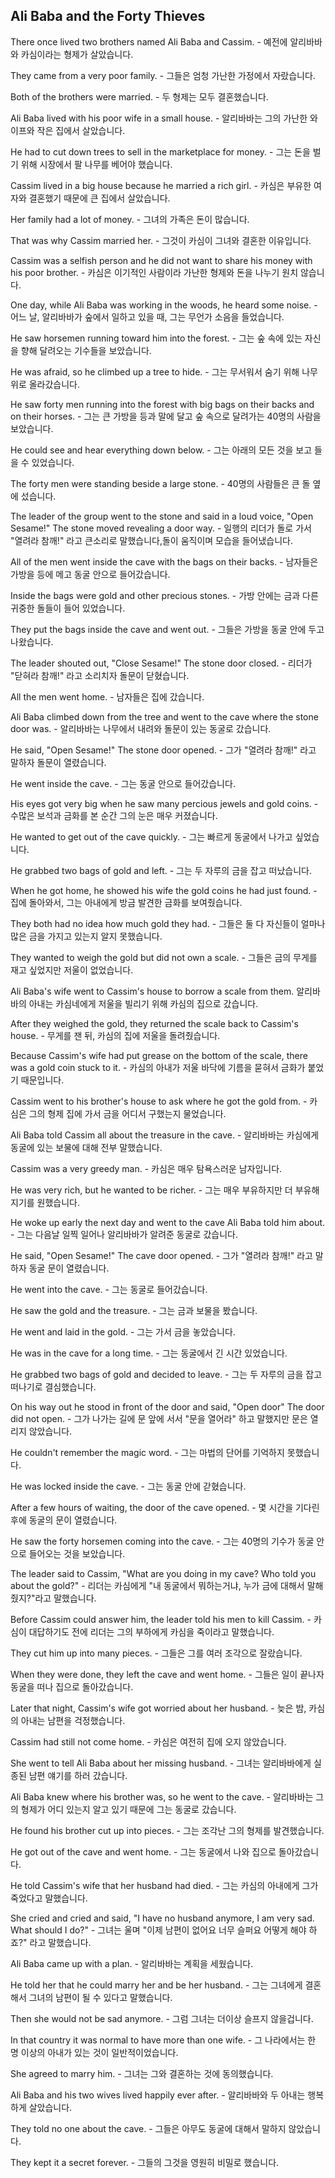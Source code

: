 ## Ali Baba and the Forty Thieves

There once lived two brothers named Ali Baba and Cassim. - 예전에 알리바바와 카심이라는 형제가 살았습니다.

They came from a very poor family. - 그들은 엄청 가난한 가정에서 자랐습니다.

Both of the brothers were married. - 두 형제는 모두 결혼했습니다.

Ali Baba lived with his poor wife in a small house. - 알리바바는 그의 가난한 와이프와 작은 집에서 살았습니다.

He had to cut down trees to sell in the marketplace for money. - 그는 돈을 벌기 위해 시장에서 팔 나무를 베어야 했습니다.

Cassim lived in a big house because he married a rich girl. - 카심은 부유한 여자와 결혼했기 때문에 큰 집에서 살았습니다.

Her family had a lot of money. - 그녀의 가족은 돈이 많습니다.

That was why Cassim married her. - 그것이 카심이 그녀와 결혼한 이유입니다.

Cassim was a selfish person and he did not want to share his money with his poor brother. - 카심은 이기적인 사람이라 가난한 형제와 돈을 나누기 원치 않습니다.

One day, while Ali Baba was working in the woods, he heard some noise. - 어느 날, 알리바바가 숲에서 일하고 있을 때, 그는 무언가 소음을 들었습니다.

He saw horsemen running toward him into the forest. - 그는 숲 속에 있는 자신을 향해 달려오는 기수들을 보았습니다.

He was afraid, so he climbed up a tree to hide. - 그는 무서워서 숨기 위해 나무 위로 올라갔습니다.

He saw forty men running into the forest with big bags on their backs and on their horses. - 그는 큰 가방을 등과 말에 달고 숲 속으로 달려가는 40명의 사람을 보았습니다.

He could see and hear everything down below. - 그는 아래의 모든 것을 보고 들을 수 있었습니다.

The forty men were standing beside a large stone. - 40명의 사람들은 큰 돌 옆에 섰습니다.

The leader of the group went to the stone and said in a loud voice, "Open Sesame!" The stone moved revealing a door way. - 일행의 리더가 돌로 가서 "열려라 참깨!" 라고 큰소리로 말했습니다,돌이 움직이며 모습을 들어냈습니다.

All of the men went inside the cave with the bags on their backs. - 남자들은 가방을 등에 메고 동굴 안으로 들어갔습니다.

Inside the bags were gold and other precious stones. - 가방 안에는 금과 다른 귀중한 돌들이 들어 있었습니다.

They put the bags inside the cave and went out. - 그들은 가방을 동굴 안에 두고 나왔습니다.

The leader shouted out, "Close Sesame!" The stone door closed. - 리더가 "닫혀라 참깨!" 라고 소리치자 돌문이 닫혔습니다.

All the men went home. - 남자들은 집에 갔습니다.

Ali Baba climbed down from the tree and went to the cave where the stone door was. - 알리바바는 나무에서 내려와 돌문이 있는 동굴로 갔습니다.

He said, "Open Sesame!" The stone door opened. - 그가 "열려라 참깨!" 라고 말하자 돌문이 열렸습니다.

He went inside the cave. - 그는 동굴 안으로 들어갔습니다.

His eyes got very big when he saw many percious jewels and gold coins. - 수많은 보석과 금화를 본 순간 그의 눈은 매우 커졌습니다.

He wanted to get out of the cave quickly. - 그는 빠르게 동굴에서 나가고 싶었습니다.

He grabbed two bags of gold and left. - 그는 두 자루의 금을 잡고 떠났습니다.

When he got home, he showed his wife the gold coins he had just found. - 집에 돌아와서, 그는 아내에게 방금 발견한 금화를 보여줬습니다.

They both had no idea how much gold they had. - 그들은 둘 다 자신들이 얼마나 많은 금을 가지고 있는지 알지 못했습니다.

They wanted to weigh the gold but did not own a scale. - 그들은 금의 무게를 재고 싶었지만 저울이 없었습니다.

Ali Baba's wife went to Cassim's house to borrow a scale from them. 알리바바의 아내는 카심네에게 저울을 빌리기 위해 카심의 집으로 갔습니다.

After they weighed the gold, they returned the scale back to Cassim's house. - 무게를 잰 뒤, 카심의 집에 저울을 돌려줬습니다.

Because Cassim's wife had put grease on the bottom of the scale, there was a gold coin stuck to it. - 카심의 아내가 저울 바닥에 기름을 묻혀서 금화가 붙었기 때문입니다.

Cassim went to his brother's house to ask where he got the gold from. - 카심은 그의 형제 집에 가서 금을 어디서 구했는지 물었습니다.

Ali Baba told Cassim all about the treasure in the cave. - 알리바바는 카심에게 동굴에 있는 보물에 대해 전부 말했습니다.

Cassim was a very greedy man. - 카심은 매우 탐욕스러운 남자입니다.

He was very rich, but he wanted to be richer. - 그는 매우 부유하지만 더 부유해지기를 원했습니다.

He woke up early the next day and went to the cave Ali Baba told him about. - 그는 다음날 일찍 일어나 알리바바가 알려준 동굴로 갔습니다.

He said, "Open Sesame!" The cave door opened. - 그가 "열려라 참깨!" 라고 말하자 동굴 문이 열렸습니다.

He went into the cave. - 그는 동굴로 들어갔습니다.

He saw the gold and the treasure. - 그는 금과 보물을 봤습니다.

He went and laid in the gold. - 그는 가서 금을 놓았습니다.

He was in the cave for a long time. - 그는 동굴에서 긴 시간 있었습니다.

He grabbed two bags of gold and decided to leave. - 그는 두 자루의 금을 잡고 떠나기로 결심했습니다.

On his way out he stood in front of the door and said, "Open door" The door did not open. - 그가 나가는 길에 문 앞에 서서 "문을 열어라" 하고 말했지만 문은 열리지 않았습니다.

He couldn't remember the magic word. - 그는 마법의 단어를 기억하지 못했습니다.

He was locked inside the cave. - 그는 동굴 안에 갇혔습니다.

After a few hours of waiting, the door of the cave opened. - 몇 시간을 기다린 후에 동굴의 문이 열렸습니다.

He saw the forty horsemen coming into the cave. - 그는 40명의 기수가 동굴 안으로 들어오는 것을 보았습니다.

The leader said to Cassim, "What are you doing in my cave? Who told you about the gold?" - 리더는 카심에게 "내 동굴에서 뭐하는거냐, 누가 금에 대해서 말해줬지?"라고 말했습니다.

Before Cassim could answer him, the leader told his men to kill Cassim. - 카심이 대답하기도 전에 리더는 그의 부하에게 카심을 죽이라고 말했습니다.

They cut him up into many pieces. - 그들은 그를 여러 조각으로 잘랐습니다.

When they were done, they left the cave and went home. - 그들은 일이 끝나자 동굴을 떠나 집으로 돌아갔습니다.

Later that night, Cassim's wife got worried about her husband. - 늦은 밤, 카심의 아내는 남편을 걱정했습니다.

Cassim had still not come home. - 카심은 여전히 집에 오지 않았습니다.

She went to tell Ali Baba about her missing husband. - 그녀는 알리바바에게 실종된 남편 얘기를 하러 갔습니다.

Ali Baba knew where his brother was, so he went to the cave. - 알리바바는 그의 형제가 어디 있는지 알고 있기 때문에 그는 동굴로 갔습니다.

He found his brother cut up into pieces. - 그는 조각난 그의 형제를 발견했습니다.

He got out of the cave and went home. - 그는 동굴에서 나와 집으로 돌아갔습니다.

He told Cassim's wife that her husband had died. - 그는 카심의 아내에게 그가 죽었다고 말했습니다.

She cried and cried and said, "I have no husband anymore, I am very sad. What should I do?" - 그녀는 울며 "이제 남편이 없어요 너무 슬퍼요 어떻게 해야 하죠?" 라고 말했습니다.

Ali Baba came up with a plan. - 알리바바는 계획을 세웠습니다.

He told her that he could marry her and be her husband. - 그는 그녀에게 결혼해서 그녀의 남편이 될 수 있다고 말했습니다.

Then she would not be sad anymore. - 그럼 그녀는 더이상 슬프지 않을겁니다.

In that country it was normal to have more than one wife. - 그 나라에서는 한 명 이상의 아내가 있는 것이 일반적이었습니다.

She agreed to marry him. - 그녀는 그와 결혼하는 것에 동의했습니다.

Ali Baba and his two wives lived happily ever after. - 알리바바와 두 아내는 행복하게 살았습니다.

They told no one about the cave. - 그들은 아무도 동굴에 대해서 말하지 않았습니다.

They kept it a secret forever. - 그들의 그것을 영원히 비밀로 했습니다.
